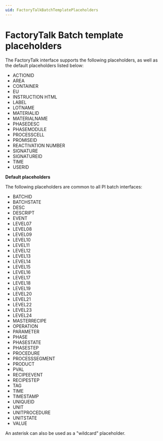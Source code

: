 ```yaml
---
uid: FactoryTalkBatchTemplatePlaceholders
---
```


# FactoryTalk Batch template placeholders

The FactoryTalk interface supports the following placeholders, as well as the default placeholders listed below:

* ACTIONID
* AREA
* CONTAINER
* EU
* INSTRUCTION HTML
* LABEL
* LOTNAME
* MATERIALID
* MATERIALNAME
* PHASEDESC
* PHASEMODULE
* PROCESSCELL
* PROMISEID
* REACTIVATION NUMBER
* SIGNATURE
* SIGNATUREID
* TIME
* USERID

**Default placeholders**

The following placeholders are common to all PI batch interfaces:

*	BATCHID
*	BATCHSTATE
*	DESC    
*	DESCRIPT                  
*	EVENT              
*	LEVEL07
*	LEVEL08
*	LEVEL09
*	LEVEL10
*	LEVEL11
*	LEVEL12
*	LEVEL13
*	LEVEL14
*	LEVEL15
*	LEVEL16
*	LEVEL17
*	LEVEL18
*	LEVEL19
*	LEVEL20
*	LEVEL21
*	LEVEL22
*	LEVEL23
*	LEVEL24
*	MASTERRECIPE
*	OPERATION
*	PARAMETER
*	PHASE
*	PHASESTATE
*	PHASESTEP
*	PROCEDURE
*	PROCESSSEGMENT
*	PRODUCT
*	PVAL                      
*	RECIPEEVENT
*	RECIPESTEP
*	TAG
*	TIME
*	TIMESTAMP
*	UNIQUEID
*	UNIT
*	UNITPROCEDURE
*	UNITSTATE
*	VALUE         

An asterisk can also be used as a "wildcard" placeholder.
